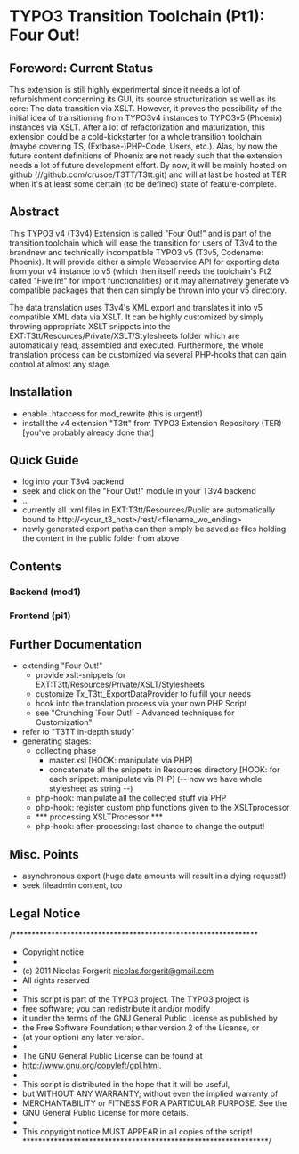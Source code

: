 # TYPO3 Transition Toolchain (Pt1): Four Out!         

## Foreword: Current Status
This extension is still highly experimental since it needs a lot of refurbishment concerning its GUI, its source structurization as well as its core: The data transition via XSLT. However, it proves the possibility of the initial idea of transitioning from TYPO3v4 instances to TYPO3v5 (Phoenix) instances via XSLT. After a lot of refactorization and maturization, this extension could be a cold-kickstarter for a whole transition toolchain (maybe covering TS, (Extbase-)PHP-Code, Users, etc.). Alas, by now the future content definitions of Phoenix are not ready such that the extension needs a lot of future development effort. By now, it will be mainly hosted on github (//github.com/crusoe/T3TT/T3tt.git) and will at last be hosted at TER when it's at least some certain (to be defined) state of feature-complete.

## Abstract
This TYPO3 v4 (T3v4) Extension is called "Four Out!" and is part of the transition toolchain which will ease the transition for users of T3v4 to the brandnew and technically incompatible TYPO3 v5 (T3v5, Codename: Phoenix). It will provide either a simple Webservice API for exporting data from your v4 instance to v5 (which then itself needs the toolchain's Pt2 called "Five In!" for import functionalities) or it may alternatively generate v5 compatible packages that then can simply be thrown into your v5 directory.                           

The data translation uses T3v4's XML export and translates it into v5 compatible XML data via XSLT. It can be highly customized by simply throwing appropriate XSLT snippets into the EXT:T3tt/Resources/Private/XSLT/Stylesheets folder which are automatically read, assembled and executed. Furthermore, the whole translation process can be customized via several PHP-hooks that can gain control at almost any stage.

## Installation                  
- enable .htaccess for mod_rewrite (this is urgent!)
- install the v4 extension "T3tt" from TYPO3 Extension Repository (TER) [you've probably already done that]

## Quick Guide      
- log into your T3v4 backend
- seek and click on the "Four Out!" module in your T3v4 backend
- ...     
- currently all .xml files in EXT:T3tt/Resources/Public are automatically bound to http://<your_t3_host>/rest/<filename_wo_ending>      
- newly generated export paths can then simply be saved as files holding the content in the public folder from above  
          
## Contents
### Backend (mod1)
### Frontend (pi1)

## Further Documentation                                      
- extending "Four Out!"
	- provide xslt-snippets for EXT:T3tt/Resources/Private/XSLT/Stylesheets
	- customize Tx_T3tt_ExportDataProvider to fulfill your needs
	- hook into the translation process via your own PHP Script
	- see "Crunching `Four Out!' - Advanced techniques for Customization"
- refer to "T3TT in-depth study"   
- generating stages:
	- collecting phase
		- master.xsl [HOOK: manipulate via PHP]
		- concatenate all the snippets in Resources directory [HOOK: for each snippet: manipulate via PHP]
		(-- now we have whole stylesheet as string --)
	- php-hook: manipulate all the collected stuff via PHP
	- php-hook: register custom php functions given to the XSLTprocessor
	- *** processing XSLTProcessor *** 
	- php-hook: after-processing: last chance to change the output!

## Misc. Points
- asynchronous export (huge data amounts will result in a dying request!)
- seek fileadmin content, too

## Legal Notice
/***************************************************************
*  Copyright notice
*
*  (c) 2011 Nicolas Forgerit <nicolas.forgerit@gmail.com>
*  All rights reserved
*
*  This script is part of the TYPO3 project. The TYPO3 project is
*  free software; you can redistribute it and/or modify
*  it under the terms of the GNU General Public License as published by
*  the Free Software Foundation; either version 2 of the License, or
*  (at your option) any later version.
*
*  The GNU General Public License can be found at
*  http://www.gnu.org/copyleft/gpl.html.
*
*  This script is distributed in the hope that it will be useful,
*  but WITHOUT ANY WARRANTY; without even the implied warranty of
*  MERCHANTABILITY or FITNESS FOR A PARTICULAR PURPOSE.  See the
*  GNU General Public License for more details.
*
*  This copyright notice MUST APPEAR in all copies of the script!
***************************************************************/